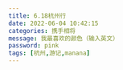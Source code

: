 ```yaml
---
title: 6.18杭州行
date: 2022-06-04 10:42:15
categories: 携手相将
message: 我最喜欢的颜色（输入英文）
password: pink 
tags: [杭州,游记,manana]
---
```

